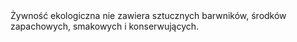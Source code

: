 ---
layout: nothing
categories: Żywność
tags: tip
body: Żywność ekologiczna nie zawiera sztucznych barwników, środków zapachowych, smakowych i konserwujących.
---